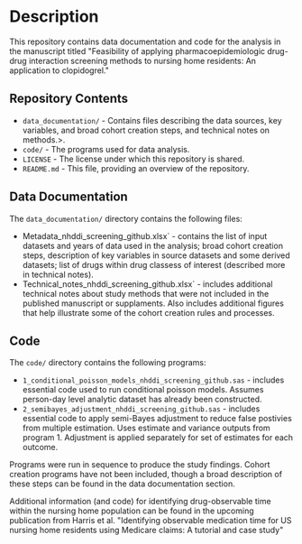 # Description
This repository contains data documentation and code for the analysis in the manuscript titled "Feasibility of applying pharmacoepidemiologic drug-drug interaction screening methods to nursing home residents: An application to clopidogrel."
## Repository Contents
- `data_documentation/` - Contains files describing the data sources, key variables, and broad cohort creation steps, and technical notes on methods.>.
- `code/` - The programs used for data analysis.
- `LICENSE` - The license under which this repository is shared.
- `README.md` - This file, providing an overview of the repository.
## Data Documentation
The `data_documentation/` directory contains the following files:
- Metadata_nhddi_screening_github.xlsx` - contains the list of input datasets and years of data used in the analysis; broad cohort creation steps, description of key variables in source datasets and some derived datasets; list of drugs within drug classess of interest (described more in technical notes).
- Technical_notes_nhddi_screening_github.xlsx` - includes additional technical notes about study methods that were not included in the published manuscript or supplaments. Also includes additional figures that help illustrate some of the cohort creation rules and processes. 
## Code
The `code/` directory contains the following programs:
- `1_conditional_poisson_models_nhddi_screening_github.sas` - includes essential code used to run conditional poisson models. Assumes person-day level analytic dataset has already been constructed. 
- `2_semibayes_adjustment_nhddi_screening_github.sas` - includes essential code to apply semi-Bayes adjustment to reduce false postivies from multiple estimation. Uses estimate and variance outputs from program 1. Adjustment is applied separately for set of estimates for each outcome.

Programs were run in sequence to produce the study findings.
Cohort creation programs have not been included, though a broad description of these steps can be found in the data documentation section. 

Additional information (and code) for identifying drug-observable time within the nursing home population can be found in the upcoming publication from Harris et al. "Identifying observable medication time for US nursing home residents using Medicare claims: A tutorial and case study"


